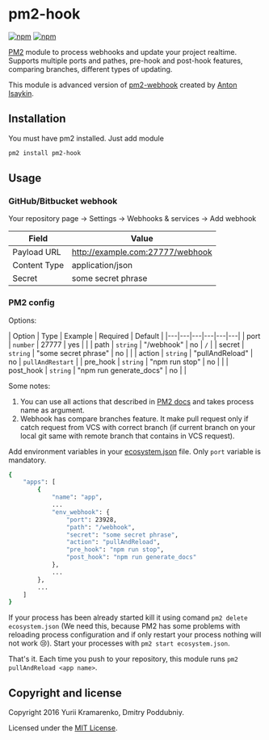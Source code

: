 # pm2-hook

[![npm](https://img.shields.io/npm/v/pm2-hook.svg)](https://www.npmjs.com/package/pm2-hook)
[![npm](https://img.shields.io/npm/dm/pm2-hook.svg)](https://www.npmjs.com/package/pm2-hook)

[PM2](https://github.com/Unitech/pm2) module to process webhooks and update your project realtime. Supports multiple ports and pathes, pre-hook and post-hook features, comparing branches, different types of updating.

This module is advanced version of [pm2-webhook](https://github.com/oowl/pm2-webhook) created by [Anton Isaykin](https://github.com/oowl).

## Installation

You must have pm2 installed. Just add module

```sh
pm2 install pm2-hook
```

## Usage

### GitHub/Bitbucket webhook

Your repository page → Settings → Webhooks & services → Add webhook

| Field | Value |
|---|---|
| Payload URL | http://example.com:27777/webhook |
| Content Type | application/json |
| Secret | some secret phrase |

### PM2 config

Options:

| Option | Type | Example | Required | Default |
|---|---|---|---|---|---|
| port | `number` | 27777 | yes | |
| path | `string` | "/webhook" | no | `/` |
| secret | `string` | "some secret phrase" | no | |
| action | `string` | "pullAndReload" | no | `pullAndRestart` |
| pre_hook | `string` | "npm run stop" | no | |
| post_hook | `string` | "npm run generate_docs" | no | |

Some notes:

1. You can use all actions that described in [PM2 docs](http://pm2.keymetrics.io/docs/usage/pm2-api/) and takes process name as argument.
2. Webhook has compare branches feature. It make pull request only if catch request from VCS with correct branch (if current branch on your local git same with remote branch that contains in VCS request).

Add environment variables in your [ecosystem.json](http://pm2.keymetrics.io/docs/usage/application-declaration/) file. Only `port` variable is mandatory.

```sh
{
    "apps": [
        {
            "name": "app",
            ...
            "env_webhook": {
                "port": 23928,
                "path": "/webhook",
                "secret": "some secret phrase",
                "action": "pullAndReload",
                "pre_hook": "npm run stop",
                "post_hook": "npm run generate_docs"
            },
            ...
        },
        ...
    ]
}
```
If your process has been already started kill it using comand `pm2 delete ecosystem.json` (We need this, because PM2 has some problems with reloading process configuration and if only restart your process nothing will not work :cry:).
Start your processes with `pm2 start ecosystem.json`.

That's it. Each time you push to your repository, this module runs `pm2 pullAndReload <app name>`.

## Copyright and license

Copyright 2016 Yurii Kramarenko, Dmitry Poddubniy.

Licensed under the [MIT License](https://github.com/Dalas/pm2-webhook/blob/master/LICENSE).
